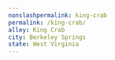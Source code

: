 ```yaml
---
﻿nonslashpermalink: king-crab
permalink: /king-crab/
alley: King Crab
city: Berkeley Springs
state: West Virginia
---
```

